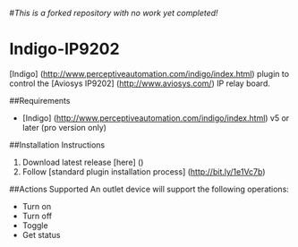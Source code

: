 
#*This is a forked repository with no work yet completed!*

# Indigo-IP9202


[Indigo] (http://www.perceptiveautomation.com/indigo/index.html) plugin to control the [Aviosys IP9202] (http://www.aviosys.com/) IP relay board.

##Requirements

* [Indigo] (http://www.perceptiveautomation.com/indigo/index.html) v5 or later (pro version only)

##Installation Instructions

1. Download latest release [here] ()
2. Follow [standard plugin installation process] (http://bit.ly/1e1Vc7b)

##Actions Supported
An outlet device will support the following operations:

* Turn on
* Turn off
* Toggle
* Get status
